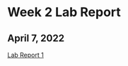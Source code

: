 # Week 2 Lab Report
## April 7, 2022
[Lab Report 1][1]

[1]: https://jsn3.github.io/cse15l-lab-reports/lab-report-1-week-2.html
